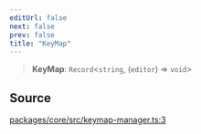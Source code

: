 ```yaml
---
editUrl: false
next: false
prev: false
title: "KeyMap"
---
```


> **KeyMap**: `Record`\<`string`, (`editor`) => `void`\>

## Source

[packages/core/src/keymap-manager.ts:3](https://github.com/dgmjs/dgmjs/blob/main/packages/core/src/keymap-manager.ts#L3)
